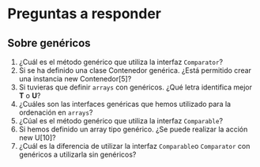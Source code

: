 # Preguntas a responder
## Sobre genéricos
1. ¿Cuál es el método genérico que utiliza la interfaz `Comparator`?
2. Si se ha definido una clase Contenedor<T> genérica. ¿Está permitido crear una instancia new Contenedor[5]?
3. Si tuvieras que definir `arrays` con genéricos. ¿Qué letra identifica mejor **T** o **U**?
4. ¿Cuáles son las interfaces genéricas que hemos utilizado para la ordenación en `arrays`?
5. ¿Cúal es el método genérico que utiliza la interfaz `Comparable`?
6. Si hemos definido un array tipo genérico. ¿Se puede realizar la acción new U[10]?
7. ¿Cuál es la diferencia de utilizar la interfaz `Comparable`o `Comparator` con genéricos a utilizarla sin genéricos? 